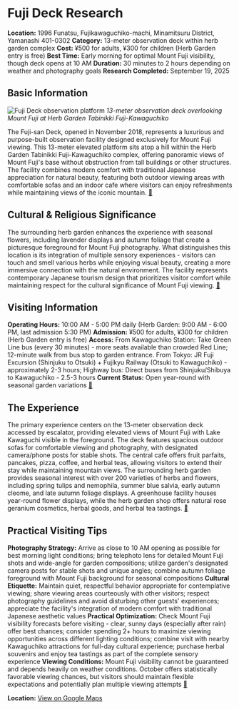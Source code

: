 # Fuji Deck Research

**Location:** 1996 Funatsu, Fujikawaguchiko-machi, Minamitsuru District, Yamanashi 401-0302
**Category:** 13-meter observation deck within herb garden complex
**Cost:** ¥500 for adults, ¥300 for children (Herb Garden entry is free)
**Best Time:** Early morning for optimal Mount Fuji visibility, though deck opens at 10 AM
**Duration:** 30 minutes to 2 hours depending on weather and photography goals
**Research Completed:** September 19, 2025

## Basic Information

![Fuji Deck observation platform](https://kawaguchiko.net/wp-content/uploads/2019/05/deck06.jpg)
*13-meter observation deck overlooking Mount Fuji at Herb Garden Tabinikki Fuji-Kawaguchiko*

The Fuji-san Deck, opened in November 2018, represents a luxurious and purpose-built observation facility designed exclusively for Mount Fuji viewing. This 13-meter elevated platform sits atop a hill within the Herb Garden Tabinikki Fuji-Kawaguchiko complex, offering panoramic views of Mount Fuji's base without obstruction from tall buildings or other structures. The facility combines modern comfort with traditional Japanese appreciation for natural beauty, featuring both outdoor viewing areas with comfortable sofas and an indoor cafe where visitors can enjoy refreshments while maintaining views of the iconic mountain. [🔗](https://en.kawaguchiko.net/mt-fuji-view-en/fujisan-deck/)

## Cultural & Religious Significance

The surrounding herb garden enhances the experience with seasonal flowers, including lavender displays and autumn foliage that create a picturesque foreground for Mount Fuji photography. What distinguishes this location is its integration of multiple sensory experiences - visitors can touch and smell various herbs while enjoying visual beauty, creating a more immersive connection with the natural environment. The facility represents contemporary Japanese tourism design that prioritizes visitor comfort while maintaining respect for the cultural significance of Mount Fuji viewing. [🔗](https://herb-fuji.com/english/)

## Visiting Information

**Operating Hours:** 10:00 AM - 5:00 PM daily (Herb Garden: 9:00 AM - 6:00 PM, last admission 5:30 PM)
**Admission:** ¥500 for adults, ¥300 for children (Herb Garden entry is free)
**Access:** From Kawaguchiko Station: Take Green Line bus (every 30 minutes) - more seats available than crowded Red Line; 12-minute walk from bus stop to garden entrance. From Tokyo: JR Fuji Excursion (Shinjuku to Otsuki) + Fujikyu Railway (Otsuki to Kawaguchiko) - approximately 2-3 hours; Highway bus: Direct buses from Shinjuku/Shibuya to Kawaguchiko - 2.5-3 hours
**Current Status:** Open year-round with seasonal garden variations
[🔗](https://www.magical-trip.com/media/mt-fuji-weather-guide-2025-seasonal-climate-insights-best-viewing-times-and-climbing-conditions/)

## The Experience

The primary experience centers on the 13-meter observation deck accessed by escalator, providing elevated views of Mount Fuji with Lake Kawaguchi visible in the foreground. The deck features spacious outdoor sofas for comfortable viewing and photography, with designated camera/phone posts for stable shots. The central cafe offers fruit parfaits, pancakes, pizza, coffee, and herbal teas, allowing visitors to extend their stay while maintaining mountain views. The surrounding herb garden provides seasonal interest with over 200 varieties of herbs and flowers, including spring tulips and nemophila, summer blue salvia, early autumn cleome, and late autumn foliage displays. A greenhouse facility houses year-round flower displays, while the herb garden shop offers natural rose geranium cosmetics, herbal goods, and herbal tea tastings. [🔗](https://livejapan.com/en/in-tokyo/in-pref-fuji_mountain/in-mount_fuji/article-a0002532/)

## Practical Visiting Tips

**Photography Strategy:** Arrive as close to 10 AM opening as possible for best morning light conditions; bring telephoto lens for detailed Mount Fuji shots and wide-angle for garden compositions; utilize garden's designated camera posts for stable shots and unique angles; combine autumn foliage foreground with Mount Fuji background for seasonal compositions
**Cultural Etiquette:** Maintain quiet, respectful behavior appropriate for contemplative viewing; share viewing areas courteously with other visitors; respect photography guidelines and avoid disturbing other guests' experiences; appreciate the facility's integration of modern comfort with traditional Japanese aesthetic values
**Practical Optimization:** Check Mount Fuji visibility forecasts before visiting - clear, sunny days (especially after rain) offer best chances; consider spending 2+ hours to maximize viewing opportunities across different lighting conditions; combine visit with nearby Kawaguchiko attractions for full-day cultural experience; purchase herbal souvenirs and enjoy tea tastings as part of the complete sensory experience
**Viewing Conditions:** Mount Fuji visibility cannot be guaranteed and depends heavily on weather conditions. October offers statistically favorable viewing chances, but visitors should maintain flexible expectations and potentially plan multiple viewing attempts
[🔗](https://www.magical-trip.com/media/top-11-mt-fuji-autumn-foliage-spots-best-places-to-experience-fall-colors-in-2025/)

**Location:** [View on Google Maps](https://maps.google.com/maps?q=35.4931,138.7532)
